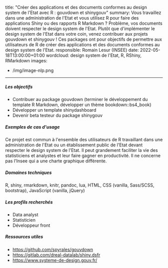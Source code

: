 title: "Créer des applications et des documents conformes au design system de l'Etat avec R : gouvdown et shinygouv"
summary: Vous travaillez dans une administration de l'Etat et vous utilisez R pour faire des applications Shiny ou des rapports R Markdown ?
Problème, vos documents doivent respecter le design system de l'Etat. Plutôt que d'implémenter le design system de l'Etat dans votre coin, venez contribuer aux projets gouvdown et shinygouv ! Ces packages ont pour objectifs de permettre aux utilisateurs de R de créer des applications et des documents conformes au design system de l'Etat.
responsible: Romain Lesur (INSEE)
date: 2022-05-18T13:00:00+01:00
wordcloud: design system de l'Etat, R, RShiny, RMarkdown 
images:
- /img/image-nlp.png
---
 



##### Les objectifs
 
* Contribuer au package gouvdown (terminer le développement du template R Markdown, développer un thème bookdown::bs4_book)
* Développer un template shinydashboard
* Devenir beta testeur du package shinygouv
 
##### Exemples de cas d'usage
Ce projet est commun à l'ensemble des utilisateurs de R travaillant dans une administration de l'Etat ou un établissement public de l'Etat devant respecter le design system de l'Etat.
Il peut grandement faciliter la vie des statisticiens et analystes et leur faire gagner en productivité.
Il ne concerne pas l'Insee qui a une charte graphique différente.
 
##### Domaines techniques
R, shiny, rmarkdown, knitr, pandoc, lua, HTML, CSS (vanilla, Sass/SCSS, bootstrap), JavaScript (vanilla, jQuery)
 
##### Les profils recherchés
* Data analyst
* Statisticien
* Développeur front
 
##### Ressources utiles
* https://github.com/spyrales/gouvdown
* https://gitlab.com/dreal-datalab/shiny.dsfr
* https://www.systeme-de-design.gouv.fr/